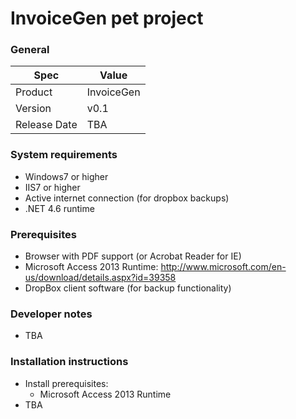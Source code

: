 # InvoiceGen pet project

### General
| Spec | Value | 
| --------- | --------- | 
| Product | InvoiceGen | 
| Version | v0.1 | 
| Release Date | TBA | 

### System requirements
* Windows7 or higher
* IIS7 or higher
* Active internet connection (for dropbox backups)
* .NET 4.6 runtime

### Prerequisites
* Browser with PDF support (or Acrobat Reader for IE)
* Microsoft Access 2013 Runtime: http://www.microsoft.com/en-us/download/details.aspx?id=39358
* DropBox client software (for backup functionality)

### Developer notes
* TBA

### Installation instructions
* Install prerequisites:
  * Microsoft Access 2013 Runtime
* TBA
